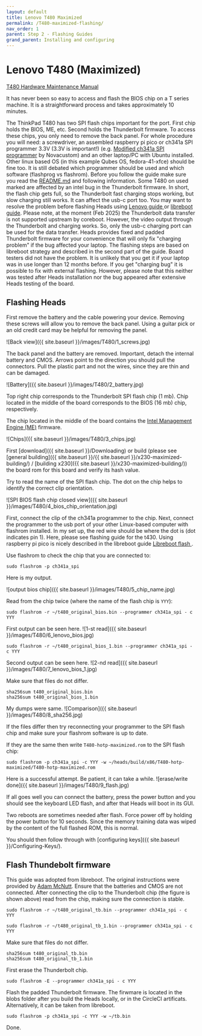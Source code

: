 ```yaml
---
layout: default
title: Lenovo T480 Maximized
permalink: /T480-maximized-flashing/
nav_order: 1
parent: Step 2 - Flashing Guides
grand_parent: Installing and configuring
---
```


Lenovo T480 (Maximized)
===

[T480 Hardware Maintenance Manual](https://download.lenovo.com/pccbbs/mobiles_pdf/t480_hmm_en.pdf)  

It has never been so easy to access and flash the BIOS chip on a T series machine. It is a straightforward process and takes approximately 10 minutes. 

The ThinkPad T480 has two SPI flash chips important for the port. First chip holds the BIOS, ME, etc. Second holds the Thunderbolt firmware. To access these chips, you only need to remove the back panel.  For whole procedure you will need: a screwdriver, an assembled raspberry pi pico or ch341a SPI programmer 3.3V (3.3V is important!) (e.g. [Modified ch341a SPI programmer](https://novacustom.com/product/modded-ch341a-bios-firmware-programmer-3v/) by Novacustom) and an other laptop/PC with Ubuntu installed. Other linux based OS (in this example Qubes OS, fedora-41-xfce) should be fine too. 
It is still debated which programmer should be used and which software (flashprog vs flashrom).
Before you follow the guide make sure you read the [README.md](https://github.com/linuxboot/heads/tree/master/blobs/xx80/README.md) and following information. Some T480 on used marked are affected by an intel bug in the Thunderbolt firmware. In short, the flash chip gets full, so the Thunderbolt fast charging stops working, but slow charging still works. It can affect the usb-c port too. You may want to resolve the problem before flashing Heads using [Lenovo guide ](https://pcsupport.lenovo.com/us/en/products/laptops-and-netbooks/thinkpad-t-series-laptops/thinkpad-t480-type-20l5-20l6/solutions/ht508988-critical-intel-thunderbolt-software-and-firmware-updates-thinkpad) or [libreboot guide](https://libreboot.org/docs/install/t480.html#thunderbolt-issue-read-this-before-flashing).
Please note, at the moment (Feb 2025) the Thunderbolt data transfer is not supported upstream by coreboot. However, the video output through the Thunderbolt and charging works. So, only the usb-c charging port can be used for the data transfer. Heads provides fixed and padded Thunderbolt firmware for your convenience that will only fix "charging problem" if the bug affected your laptop. The flashing steps are based on libreboot strategy and described in the second part of the guide. Board testers did not have the problem. It is unlikely that you get it if your laptop was in use longer than 12 months before. If you get "charging bug" it is possible to fix with external flashing. However, please note that this neither was tested after Heads installation nor the bug appeared after extensive Heads testing of the board.

## Flashing Heads

First remove the battery and the cable powering your device. Removing these screws will allow you to remove the back panel. Using a guitar pick or an old credit card may be helpful for removing the panel.

![Back view]({{ site.baseurl }}/images/T480/1_screws.jpg)

The back panel and the battery are removed. Important, detach the internal battery and CMOS. Arrows point to the direction you should pull the connectors. Pull the plastic part and not the wires, since they are thin and can be damaged.

![Battery]({{ site.baseurl }}/images/T480/2_battery.jpg)

Top right chip corresponds to the Thunderbolt SPI flash chip (1 mb). Chip located in the middle of the board corresponds to the BIOS (16 mb) chip, respectively. 

The chip located in the middle of the board contains the [Intel Management Engine (ME)](https://www.flashrom.org/ME) firmware.

![Chips]({{ site.baseurl }}/images/T480/3_chips.jpg)

First [download]({{ site.baseurl }}/Downloading)  or build (please see [general building]({{ site.baseurl }}/{{ site.baseurl }}/x230-maximized-building/) / [building x230]({{ site.baseurl }}/x230-maximized-building/)) the board rom for this board and verify its hash value.


Try to read the name of the SPI flash chip. The dot on the chip helps to identify the correct clip orientation. 

![SPI BIOS flash chip closed view]({{ site.baseurl }}/images/T480/4_bios_chip_orientation.jpg)

 First, connect the clip of the ch341a programmer to the chip. Next, connect the programmer to the usb port of your other Linux-based computer with flashrom installed. In my set up, the red wire should be where the dot is (dot indicates pin 1). Here, please see flashing guide for the t430. Using raspberry pi pico is nicely described in the libreboot guide [Libreboot flash ](https://libreboot.org/docs/install/spi.html).

 Use flashrom to check the chip that you are connected to:

```shell
sudo flashrom -p ch341a_spi
```

 Here is my output.

![output bios chip]({{ site.baseurl }}/images/T480/5_chip_name.jpg)

Read from the chip twice (where the name of the flash chip is `YYY`):

```shell
sudo flashrom -r ~/t480_original_bios.bin --programmer ch341a_spi - c YYY
```

First output can be seen here. 
![1-st read]({{ site.baseurl }}/images/T480/6_lenovo_bios.jpg)

```shell
sudo flashrom -r ~/t480_original_bios_1.bin --programmer ch341a_spi - c YYY
```
Second output can be seen here. 
![2-nd read]({{ site.baseurl }}/images/T480/7_lenovo_bios_1.jpg)

Make sure that files do not differ.

```shell
sha256sum t480_original_bios.bin
sha256sum t480_original_bios_1.bin
```

My dumps were same. 
![Comparison]({{ site.baseurl }}/images/T480/8_sha256.jpg)

If the files differ then try reconnecting your programmer to the SPI flash chip and make sure your flashrom software is up to date.


If they are the same then write `T480-hotp-maximized.rom` to the SPI flash chip:

```shell
sudo flashrom -p ch341a_spi -c YYY -w ~/heads/build/x86/T480-hotp-maximized/T480-hotp-maximized.rom
```

Here is a successful attempt. Be patient, it can take a while.
![erase/write done]({{ site.baseurl }}/images/T480/9_flash.jpg)

If all goes well you can connect the battery, press the power button and you should see the keyboard LED flash, and after that Heads will boot in its GUI. 

Two reboots are sometimes needed after flash. Force power off by holding the power button for 10 seconds. Since the memory training data was wiped by the content of the full flashed ROM, this is normal.

You should then follow through with [configuring keys]({{ site.baseurl }}/Configuring-Keys/).

## Flash Thundebolt firmware
This guide was adopted from libreboot. The original instructions were provided by [Adam McNutt](https://gitlab.com/MobileAZN/lenovo-t480-thunderbolt-firmware-fixes).
Ensure that the batteries and CMOS are not connected.
After connecting the clip to the Thunderbolt chip (the figure is shown above) read from the chip, making sure the connection is stable. 

```shell
sudo flashrom -r ~/t480_original_tb.bin --programmer ch341a_spi - c YYY
```

```shell
sudo flashrom -r ~/t480_original_tb_1.bin --programmer ch341a_spi - c YYY
```

Make sure that files do not differ.

```shell
sha256sum t480_original_tb.bin
sha256sum t480_original_tb_1.bin
```
First erase the Thunderbolt chip.
```shell
sudo flashrom -E --programmer ch341a_spi - c YYY
```
Flash the padded Thunderbolt firmware. The firwmare is located in the blobs folder after you build the Heads locally, or in the CircleCI artificats. Alternatively, it can be taken from libreboot. 

```shell
sudo flashrom -p ch341a_spi -c YYY -w ~/tb.bin
```
Done.
